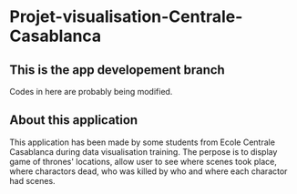 # Projet-visualisation-Centrale-Casablanca
## This is the app developement branch
Codes in here are probably being modified.

## About this application
This application has been made by some students from Ecole Centrale Casablanca during data visualisation training. The perpose is to display game of thrones' locations, allow user to see where scenes took place, where charactors dead, who was killed by who and where each charactor had scenes.
